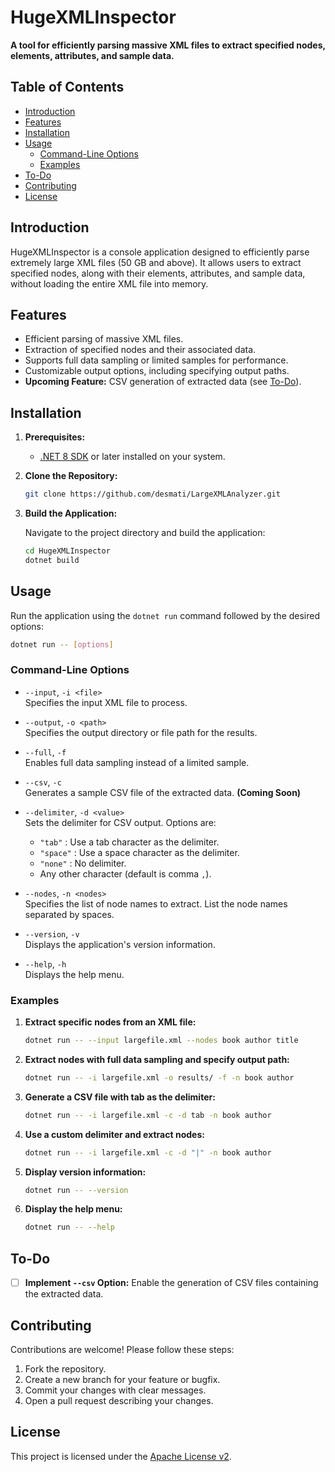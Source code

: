 # HugeXMLInspector

**A tool for efficiently parsing massive XML files to extract specified nodes, elements, attributes, and sample data.**

## Table of Contents

- [Introduction](#introduction)
- [Features](#features)
- [Installation](#installation)
- [Usage](#usage)
  - [Command-Line Options](#command-line-options)
  - [Examples](#examples)
- [To-Do](#to-do)
- [Contributing](#contributing)
- [License](#license)

## Introduction

HugeXMLInspector is a console application designed to efficiently parse extremely large XML files (50 GB and above). It allows users to extract specified nodes, along with their elements, attributes, and sample data, without loading the entire XML file into memory.

## Features

- Efficient parsing of massive XML files.
- Extraction of specified nodes and their associated data.
- Supports full data sampling or limited samples for performance.
- Customizable output options, including specifying output paths.
- **Upcoming Feature:** CSV generation of extracted data (see [To-Do](#to-do)).

## Installation

1. **Prerequisites:**

   - [.NET 8 SDK](https://dotnet.microsoft.com/download/dotnet/8.0) or later installed on your system.

2. **Clone the Repository:**

   ```bash
   git clone https://github.com/desmati/LargeXMLAnalyzer.git
   ```

3. **Build the Application:**

   Navigate to the project directory and build the application:

   ```bash
   cd HugeXMLInspector
   dotnet build
   ```

## Usage

Run the application using the `dotnet run` command followed by the desired options:

```bash
dotnet run -- [options]
```

### Command-Line Options

- `--input`, `-i <file>`  
  Specifies the input XML file to process.

- `--output`, `-o <path>`  
  Specifies the output directory or file path for the results.

- `--full`, `-f`  
  Enables full data sampling instead of a limited sample.

- `--csv`, `-c`  
  Generates a sample CSV file of the extracted data. **(Coming Soon)**

- `--delimiter`, `-d <value>`  
  Sets the delimiter for CSV output. Options are:
  - `"tab"`   : Use a tab character as the delimiter.
  - `"space"` : Use a space character as the delimiter.
  - `"none"`  : No delimiter.
  - Any other character (default is comma `,`).

- `--nodes`, `-n <nodes>`  
  Specifies the list of node names to extract. List the node names separated by spaces.

- `--version`, `-v`  
  Displays the application's version information.

- `--help`, `-h`  
  Displays the help menu.

### Examples

1. **Extract specific nodes from an XML file:**

   ```bash
   dotnet run -- --input largefile.xml --nodes book author title
   ```

2. **Extract nodes with full data sampling and specify output path:**

   ```bash
   dotnet run -- -i largefile.xml -o results/ -f -n book author
   ```

3. **Generate a CSV file with tab as the delimiter:**

   ```bash
   dotnet run -- -i largefile.xml -c -d tab -n book author
   ```

4. **Use a custom delimiter and extract nodes:**

   ```bash
   dotnet run -- -i largefile.xml -c -d "|" -n book author
   ```

5. **Display version information:**

   ```bash
   dotnet run -- --version
   ```

6. **Display the help menu:**

   ```bash
   dotnet run -- --help
   ```

## To-Do

- [ ] **Implement `--csv` Option:** Enable the generation of CSV files containing the extracted data.

## Contributing

Contributions are welcome! Please follow these steps:

1. Fork the repository.
2. Create a new branch for your feature or bugfix.
3. Commit your changes with clear messages.
4. Open a pull request describing your changes.

## License

This project is licensed under the [Apache License v2](LICENSE).









